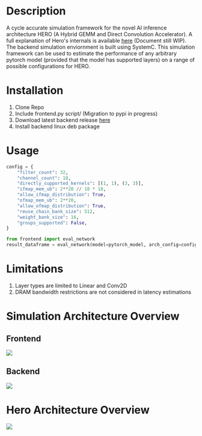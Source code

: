 # Description
A cycle accurate simulation framework for the novel AI inference architecture HERO (A Hybrid GEMM and Direct Convolution Accelerator). A full explanation of Hero's internals is available [here](https://github.com/asultan123/MSPaper/blob/master/thesis.pdf) (Document still WIP). The backend simulation enviornment is built using SystemC. This simulation framework can be used to estimate the performance of any arbitrary pytorch model (provided that the model has supported layers) on a range of possible configurations for HERO. 

# Installation
1. Clone Repo
2. Include frontend.py script/ (Migration to pypi in progress)
3. Download latest backend release [here](https://github.com/asultan123/hero-sim/releases)
4. Install backend linux deb package

# Usage
```python
config = {
    "filter_count": 32,
    "channel_count": 18,
    "directly_supported_kernels": [(1, 1), (3, 3)],
    "ifmap_mem_ub": 2**20 // 18 * 18,
    "allow_ifmap_distribution": True,
    "ofmap_mem_ub": 2**20,
    "allow_ofmap_distribution": True,
    "reuse_chain_bank_size": 512,
    "weight_bank_size": 16,
    "groups_supported": False,
}

from frontend import eval_network
result_dataframe = eval_network(model=pytorch_model, arch_config=config)
```

# Limitations
1. Layer types are limited to Linear and Conv2D
2. DRAM bandwidth restrictions are not considered in latency estimations

# Simulation Architecture Overview
## Frontend
![](https://i.imgur.com/yccY4iT.png)
## Backend
![](https://i.imgur.com/pazJCo4.png)

# Hero Architecture Overview
![](https://i.imgur.com/jOmoitJ.png)
